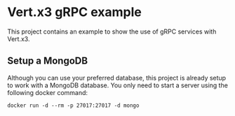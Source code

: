 # Vert.x3 gRPC example

This project contains an example to show the use of gRPC services with Vert.x3.

## Setup a MongoDB

Although you can use your preferred database, this project is already setup to
work with a MongoDB database. You only need to start a server using the following
docker command:

```
docker run -d --rm -p 27017:27017 -d mongo
``` 
